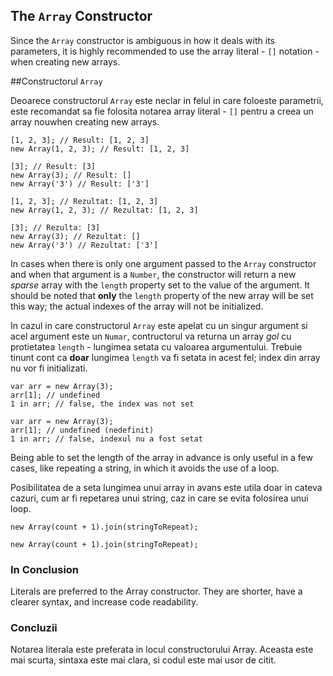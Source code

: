 ## The `Array` Constructor

Since the `Array` constructor is ambiguous in how it deals with its parameters,
it is highly recommended to use the array literal - `[]` notation - 
when creating new arrays.

##Constructorul `Array`  

Deoarece constructorul `Array`  este neclar in felul in care foloeste parametrii,
este recomandat sa fie folosita notarea array literal - `[]`
pentru a creea un array nouwhen creating new arrays.

    [1, 2, 3]; // Result: [1, 2, 3]
    new Array(1, 2, 3); // Result: [1, 2, 3]
    
    [3]; // Result: [3]
    new Array(3); // Result: []
    new Array('3') // Result: ['3']
    
    [1, 2, 3]; // Rezultat: [1, 2, 3]
    new Array(1, 2, 3); // Rezultat: [1, 2, 3]

    [3]; // Rezulta: [3]
    new Array(3); // Rezultat: []
    new Array('3') // Rezultat: ['3']

In cases when there is only one argument passed to the `Array` constructor
and when that argument is a `Number`, the constructor will return a new *sparse* 
array with the `length` property set to the value of the argument. It should be 
noted that **only** the `length` property of the new array will be set this way; 
the actual indexes of the array will not be initialized. 

In cazul in care constructorul `Array` este apelat cu un singur argument
si acel argument este un `Numar`, contructorul va returna un array *gol*
cu protietatea `length` - lungimea setata cu valoarea argumentului. Trebuie tinunt cont ca
**doar** lungimea `length` va fi setata in acest fel; index din array nu vor fi initializati.
 

    var arr = new Array(3);
    arr[1]; // undefined
    1 in arr; // false, the index was not set
    
    var arr = new Array(3);
    arr[1]; // undefined (nedefinit)
    1 in arr; // false, indexul nu a fost setat

Being able to set the length of the array in advance is only useful in a few
cases, like repeating a string, in which it avoids the use of a loop.

Posibilitatea de a seta lungimea unui array in avans este utila doar in cateva
cazuri, cum ar fi repetarea unui string, caz in care se evita folosirea unui loop.

    new Array(count + 1).join(stringToRepeat);
    
    new Array(count + 1).join(stringToRepeat);

### In Conclusion

Literals are preferred to the Array constructor. They are shorter, have a clearer syntax, and increase code
readability.

### Concluzii

Notarea literala este preferata in locul constructorului Array. Aceasta este mai scurta, sintaxa este mai clara,
si codul este mai usor de citit.